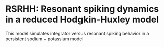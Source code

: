 # RSRHH: Resonant spiking dynamics in a reduced Hodgkin-Huxley model

This model simulates integrator versus resonant spiking behavior in a persistent sodium + potassium model
